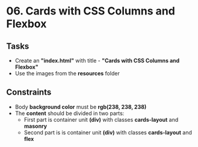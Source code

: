 # 06. Cards with CSS Columns and Flexbox

## Tasks
 * Create an **"index.html"** with title - **"Cards with CSS Columns and Flexbox"**
 * Use the images from the **resources** folder
 
## Constraints
 * Body **background color** must be **rgb(238, 238, 238)**
 * The **content** should be divided in two parts:
	* First part is container unit **(div)** with classes **cards-layout** and **masonry**
	* Second part is is container unit **(div)** with classes **cards-layout** and **flex**
